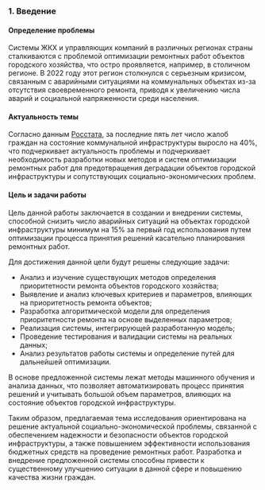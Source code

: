 ### 1. Введение

#### Определение проблемы

Системы ЖКХ и управляющих компаний в различных регионах страны сталкиваются с проблемой оптимизации ремонтных работ объектов городского хозяйства, что остро проявляется, например, в столичном регионе. В 2022 году этот регион столкнулся с серьезным кризисом, связанным с аварийными ситуациями на коммунальных объектах из-за отсутствия своевременного ремонта, приводя к увеличению числа аварий и социальной напряженности среди населения. 

#### Актуальность темы

Согласно данным [Росстата](https://rosstat.gov.ru/folder/210/document/13234), за последние пять лет число жалоб граждан на состояние коммунальной инфраструктуры выросло на 40%, что подчеркивает актуальность проблемы и подчеркивает необходимость разработки новых методов и систем оптимизации ремонтных работ для предотвращения деградации объектов городской инфраструктуры и сопутствующих социально-экономических проблем.

#### Цель и задачи работы

Цель данной работы заключается в создании и внедрении системы, способной снизить число аварийных ситуаций на объектах городской инфраструктуры минимум на 15% за первый год использования путем оптимизации процесса принятия решений касательно планирования ремонтных работ.

Для достижения данной цели будут решены следующие задачи:
- Анализ и изучение существующих методов определения приоритетности ремонта объектов городского хозяйства;
- Выявление и анализ ключевых критериев и параметров, влияющих на приоритетность ремонта объектов;
- Разработка алгоритмической модели для определения приоритетности ремонта на основе выделенных параметров;
- Реализация системы, интегрирующей разработанную модель;
- Проведение тестирования и валидации системы на реальных данных;
- Анализ результатов работы системы и определение путей для дальнейшей оптимизации.

В основе предложенной системы лежат методы машинного обучения и анализа данных, что позволяет автоматизировать процесс принятия решений и учитывать большой объем параметров, влияющих на состояние объектов городской инфраструктуры.

Таким образом, предлагаемая тема исследования ориентирована на решение актуальной социально-экономической проблемы, связанной с обеспечением надежности и безопасности объектов городской инфраструктуры, а также повышением эффективности использования бюджетных средств на проведение ремонтных работ. Разработка и внедрение предложенной системы способны привести к существенному улучшению ситуации в данной сфере и повышению качества жизни граждан.
